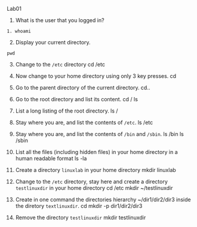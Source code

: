 
Lab01

1. What is the user that you logged in?
```
1. whoami
```


2. Display your current directory.
```
pwd
```

3. Change to the `/etc` directory
cd /etc

4. Now change to your home directory using only 3 key presses.
cd


5. Go to the parent directory of the current directory.
cd..


6. Go to the root directory and list its content.
cd /
ls

7. List a long listing of the root directory.
ls /


8. Stay where you are, and list the contents of `/etc`.
ls /etc

9. Stay where you are, and list the contents of `/bin` and `/sbin`.
ls /bin
ls /sbin


10. List all the files (including hidden files) in your home directory in a human readable format
ls -la
	
	
11. Create a directory `linuxlab` in your home directory
mkdir linuxlab


12. Change to the `/etc` directory, stay here and create a directory `testlinuxdir` in your home directory
cd /etc
mkdir ~/testlinuxdir


13. Create in one command the directories hierarchy ~/dir1/dir2/dir3 inside the diretory `textlinuxdir`. 
cd
mkdir -p dir1/dir2/dir3
	

14. Remove the directory `testlinuxdir`
mkdir testlinuxdir
	
	
